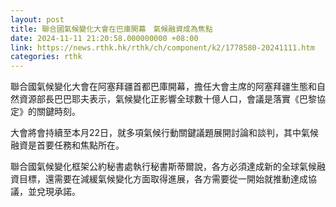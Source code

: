 ```yaml
---
layout: post
title: 聯合國氣候變化大會在巴庫開幕　氣候融資成為焦點
date: 2024-11-11 21:20:58.000000000 +08:00
link: https://news.rthk.hk/rthk/ch/component/k2/1778580-20241111.htm
categories: rthk
---
```


聯合國氣候變化大會在阿塞拜疆首都巴庫開幕，擔任大會主席的阿塞拜疆生態和自然資源部長巴巴耶夫表示，氣候變化正影響全球數十億人口，會議是落實《巴黎協定》的關鍵時刻。

大會將會持續至本月22日，就多項氣候行動關鍵議題展開討論和談判，其中氣候融資是首要任務和焦點所在。

聯合國氣候變化框架公約秘書處執行秘書斯蒂爾說，各方必須達成新的全球氣候融資目標，還需要在減緩氣候變化方面取得進展，各方需要從一開始就推動達成協議，並兌現承諾。
